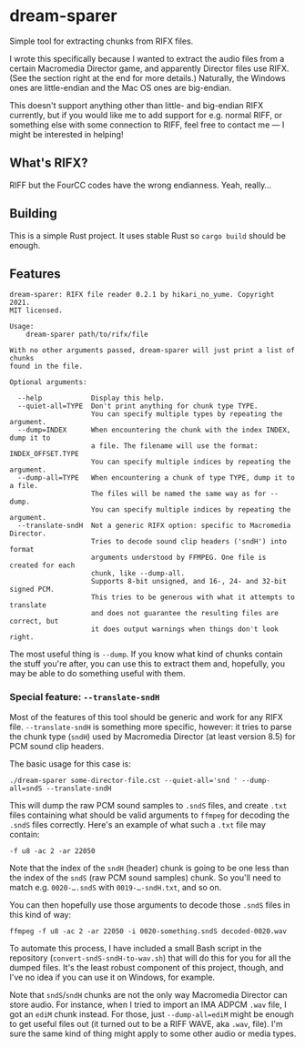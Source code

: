# dream-sparer

Simple tool for extracting chunks from RIFX files.

I wrote this specifically because I wanted to extract the audio files from a certain Macromedia Director game, and apparently Director files use RIFX. (See the section right at the end for more details.) Naturally, the Windows ones are little-endian and the Mac OS ones are big-endian.

This doesn't support anything other than little- and big-endian RIFX currently, but if you would like me to add support for e.g. normal RIFF, or something else with some connection to RIFF, feel free to contact me — I might be interested in helping!

## What's RIFX?

RIFF but the FourCC codes have the wrong endianness. Yeah, really…

## Building

This is a simple Rust project. It uses stable Rust so `cargo build` should be enough.

## Features

```
dream-sparer: RIFX file reader 0.2.1 by hikari_no_yume. Copyright 2021.
MIT licensed.

Usage:
    dream-sparer path/to/rifx/file

With no other arguments passed, dream-sparer will just print a list of chunks
found in the file.

Optional arguments:

  --help            Display this help.
  --quiet-all=TYPE  Don't print anything for chunk type TYPE.
                    You can specify multiple types by repeating the argument.
  --dump=INDEX      When encountering the chunk with the index INDEX, dump it to
                    a file. The filename will use the format: INDEX_OFFSET.TYPE
                    You can specify multiple indices by repeating the argument.
  --dump-all=TYPE   When encountering a chunk of type TYPE, dump it to a file.
                    The files will be named the same way as for --dump.
                    You can specify multiple indices by repeating the argument.
  --translate-sndH  Not a generic RIFX option: specific to Macromedia Director.
                    Tries to decode sound clip headers ('sndH') into format
                    arguments understood by FFMPEG. One file is created for each
                    chunk, like --dump-all.
                    Supports 8-bit unsigned, and 16-, 24- and 32-bit signed PCM.
                    This tries to be generous with what it attempts to translate
                    and does not guarantee the resulting files are correct, but
                    it does output warnings when things don't look right.
```

The most useful thing is `--dump`. If you know what kind of chunks contain the stuff you're after, you can use this to extract them and, hopefully, you may be able to do something useful with them.

### Special feature: `--translate-sndH`

Most of the features of this tool should be generic and work for any RIFX file. `--translate-sndH` is something more specific, however: it tries to parse the chunk type (`sndH`) used by Macromedia Director (at least version 8.5) for PCM sound clip headers.

The basic usage for this case is:

```
./dream-sparer some-director-file.cst --quiet-all='snd ' --dump-all=sndS --translate-sndH
```

This will dump the raw PCM sound samples to `.sndS` files, and create `.txt` files containing what should be valid arguments to `ffmpeg` for decoding the `.sndS` files correctly. Here's an example of what such a `.txt` file may contain:

```
-f u8 -ac 2 -ar 22050
```

Note that the index of the `sndH` (header) chunk is going to be one less than the index of the `sndS` (raw PCM sound samples) chunk. So you'll need to match e.g. `0020-….sndS` with `0019-…-sndH.txt`, and so on.

You can then hopefully use those arguments to decode those `.sndS` files in this kind of way:

```
ffmpeg -f u8 -ac 2 -ar 22050 -i 0020-something.sndS decoded-0020.wav
```

To automate this process, I have included a small Bash script in the repository (`convert-sndS-sndH-to-wav.sh`) that will do this for you for all the dumped files. It's the least robust component of this project, though, and I've no idea if you can use it on Windows, for example.

Note that `sndS`/`sndH` chunks are not the only way Macromedia Director can store audio. For instance, when I tried to import an IMA ADPCM `.wav` file, I got an `ediM` chunk instead. For those, just `--dump-all=ediM` might be enough to get useful files out (it turned out to be a RIFF WAVE, aka `.wav`, file). I'm sure the same kind of thing might apply to some other audio or media types.
